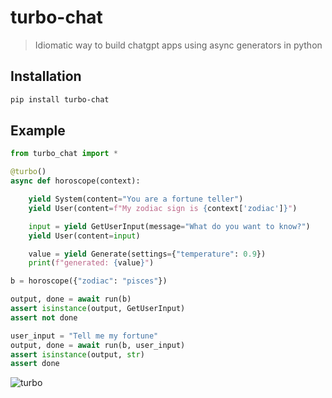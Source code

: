 # turbo-chat

> Idiomatic way to build chatgpt apps using async generators in python

## Installation

```bash
pip install turbo-chat
```

## Example

```python
from turbo_chat import *

@turbo()
async def horoscope(context):

    yield System(content="You are a fortune teller")
    yield User(content=f"My zodiac sign is {context['zodiac']}")

    input = yield GetUserInput(message="What do you want to know?")
    yield User(content=input)

    value = yield Generate(settings={"temperature": 0.9})
    print(f"generated: {value}")

b = horoscope({"zodiac": "pisces"})

output, done = await run(b)
assert isinstance(output, GetUserInput)
assert not done

user_input = "Tell me my fortune"
output, done = await run(b, user_input)
assert isinstance(output, str)
assert done
```

![turbo](https://user-images.githubusercontent.com/931887/222912628-8662fad0-091f-4cb8-92f3-6cce287716e9.jpg)
